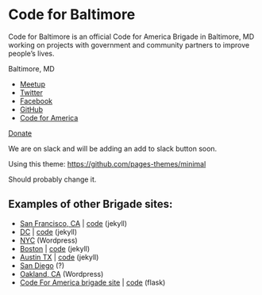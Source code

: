 # Code for Baltimore

Code for Baltimore is an official Code for America Brigade in Baltimore, MD working on projects with government and community partners to improve people’s lives.

Baltimore, MD

* [Meetup](https://www.meetup.com/Code-for-Baltimore/)
* [Twitter](https://twitter.com/@codeforbmore)
* [Facebook](https://www.facebook.com/CodeForBaltimore/)
* [GitHub](https://github.com/CodeForBaltimore)
* [Code for America](https://brigade.codeforamerica.org/brigades/Code-for-Baltimore/)

[Donate](https://secure.codeforamerica.org/page/contribute/donate-to-a-brigade-today?source_codes=Brigade-page&brigade=Code%20for%20Baltimore)

We are on slack and will be adding an add to slack button soon.

Using this theme: https://github.com/pages-themes/minimal

Should probably change it.


## Examples of other Brigade sites:

* [San Francisco, CA](http://codeforsanfrancisco.org/) | [code](https://github.com/sfbrigade/codeforsanfrancisco.org) (jekyll)
* [DC](https://codefordc.org/) | [code](https://github.com/codefordc/codefordc.github.com) (jekyll)
* [NYC](https://beta.nyc/) (Wordpress)
* [Boston](http://www.codeforboston.org/) | [code](https://github.com/codeforboston/codeforboston.org) (jekyll)
* [Austin TX](https://www.open-austin.org/) | [code](https://github.com/open-austin/open-austin.github.io) (jekyll)
* [San Diego](http://opensandiego.org/) (?)
* [Oakland, CA](https://www.openoakland.org/) (Wordpress)
* [Code For America brigade site](https://www.codeforamerica.org/brigade/) | [code](https://github.com/codeforamerica/brigade) (flask)
